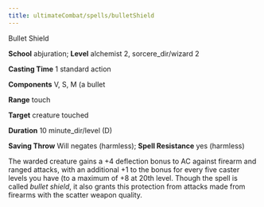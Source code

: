 ```yaml
---
title: ultimateCombat/spells/bulletShield
---
```

Bullet Shield

**School** abjuration; **Level** alchemist 2, sorcere_dir/wizard 2

**Casting Time** 1 standard action

**Components** V, S, M (a bullet

**Range** touch

**Target** creature touched

**Duration** 10 minute_dir/level (D)

**Saving Throw** Will negates (harmless); **Spell Resistance** yes (harmless)

The warded creature gains a +4 deflection bonus to AC against firearm and ranged attacks, with an additional +1 to the bonus for every five caster levels you have (to a maximum of +8 at 20th level. Though the spell is called _bullet shield_, it also grants this protection from attacks made from firearms with the scatter weapon quality.

